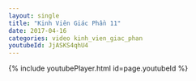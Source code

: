 ```yaml
---
layout: single
title: "Kinh Viên Giác Phần 11"
date: 2017-04-16
categories: video kinh_vien_giac_phan
youtubeId: JjASKS4qhU4
---
```


{% include youtubePlayer.html id=page.youtubeId %}